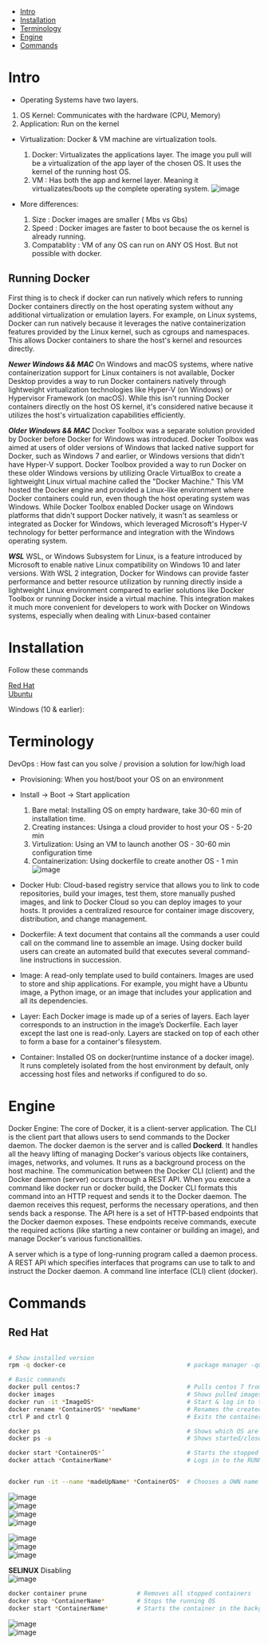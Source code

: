 - [Intro](#intro)
- [Installation](#installation)
- [Terminology](#terminology)
- [Engine](#engine)
- [Commands](#commands)


# Intro
- Operating Systems have two layers.
1. OS Kernel: Communicates with the hardware (CPU, Memory)
2. Application: Run on the kernel

- Virtualization: Docker & VM machine are virtualization tools.
  1. Docker: Virtualizates the applications layer. The image you pull will be a virtualization of the app layer of the chosen OS.
             It uses the kernel of the running host OS.
  2. VM : Has both the app and kernel layer. Meaning it virtualizates/boots up the complete operating system.
  ![image](https://github.com/Keeriiim/Docker/assets/117115289/1d28b3c2-5034-4502-90c1-2a088d944b70)

- More differences:
  1. Size : Docker images are smaller ( Mbs vs Gbs)
  2. Speed : Docker images are faster to boot because the os kernel is already running.
  3. Compatablity : VM of any OS can run on ANY OS Host. But not possible with docker.

## Running Docker
First thing is to check if docker can run natively which refers to running Docker containers directly on the host operating system without any additional virtualization or emulation layers. 
For example, on Linux systems, Docker can run natively because it leverages the native containerization features provided by the Linux kernel, such as cgroups and namespaces. This allows Docker containers to share the host's kernel and resources directly. 

***Newer Windows && MAC***
On Windows and macOS systems, where native containerization support for Linux containers is not available, Docker Desktop provides a way to run Docker containers natively through lightweight virtualization technologies like Hyper-V (on Windows) or Hypervisor Framework (on macOS). While this isn't running Docker containers directly on the host OS kernel, it's considered native because it utilizes the host's virtualization capabilities efficiently.

***Older Windows && MAC***
Docker Toolbox was a separate solution provided by Docker before Docker for Windows was introduced. Docker Toolbox was aimed at users of older versions of Windows that lacked native support for Docker, such as Windows 7 and earlier, or Windows versions that didn't have Hyper-V support. Docker Toolbox provided a way to run Docker on these older Windows versions by utilizing Oracle VirtualBox to create a lightweight Linux virtual machine called the "Docker Machine." This VM hosted the Docker engine and provided a Linux-like environment where Docker containers could run, even though the host operating system was Windows. While Docker Toolbox enabled Docker usage on Windows platforms that didn't support Docker natively, it wasn't as seamless or integrated as Docker for Windows, which leveraged Microsoft's Hyper-V technology for better performance and integration with the Windows operating system.


***WSL***
WSL, or Windows Subsystem for Linux, is a feature introduced by Microsoft to enable native Linux compatibility on Windows 10 and later versions. With WSL 2 integration, Docker for Windows can provide faster performance and better resource utilization by running directly inside a lightweight Linux environment compared to earlier solutions like Docker Toolbox or running Docker inside a virtual machine. This integration makes it much more convenient for developers to work with Docker on Windows systems, especially when dealing with Linux-based container

# Installation
Follow these commands

[Red Hat](https://docs.docker.com/engine/install/rhel/)  
[Ubuntu]([https://docs.docker.com/engine/install/rhel/](https://docs.docker.com/engine/install/ubuntu/))  

Windows (10 & earlier):

# Terminology
DevOps : How fast can you solve / provision a solution for low/high load
- Provisioning: When you host/boot your OS on an environment
- Install -> Boot -> Start application
  1. Bare metal: Installing OS on empty hardware, take 30-60 min of installation time.
  2. Creating instances: Usinga a cloud provider to host your OS - 5-20 min
  3. Virtulization: Using an VM to launch another OS - 30-60 min configuration time
  4. Containerization: Using dockerfile to create another OS - 1 min
![image](https://github.com/Keeriiim/Docker/assets/117115289/5419db67-fead-4c74-a7a6-20b91db04132)

- Docker Hub: Cloud-based registry service that allows you to link to code repositories, build your images, test them, store manually pushed images, and link to Docker Cloud so you can deploy images to your hosts.
              It provides a centralized resource for container image discovery, distribution, and change management.


- Dockerfile: A text document that contains all the commands a user could call on the command line to assemble an image.
  Using docker build users can create an automated build that executes several command-line instructions in succession.
  
- Image: A read-only template used to build containers. Images are used to store and ship applications.
  For example, you might have a Ubuntu image, a Python image, or an image that includes your application and all its dependencies.

- Layer: Each Docker image is made up of a series of layers. Each layer corresponds to an instruction in the image’s Dockerfile. Each layer except the last one is read-only.
         Layers are stacked on top of each other to form a base for a container's filesystem.
  
- Container: Installed OS on docker(runtime instance of a docker image). It runs completely isolated from the host environment by default,
  only accessing host files and networks if configured to do so.



# Engine
Docker Engine: The core of Docker, it is a client-server application.
The CLI is the client part that allows users to send commands to the Docker daemon.
The docker daemon is the server and is called **Dockerd**.  It handles all the heavy lifting of managing Docker's various objects like containers, images, networks, and volumes.
It runs as a background process on the host machine. The communication between the Docker CLI (client) and the Docker daemon (server) occurs through a REST API. When you execute a command like docker run or docker build,
the Docker CLI formats this command into an HTTP request and sends it to the Docker daemon. The daemon receives this request, performs the necessary operations, and then sends back a response.
The API here is a set of HTTP-based endpoints that the Docker daemon exposes. These endpoints receive commands, execute the required actions (like starting a new container or building an image), and manage Docker's various functionalities.


A server which is a type of long-running program called a daemon process.
A REST API which specifies interfaces that programs can use to talk to and instruct the Docker daemon.
A command line interface (CLI) client (docker).
# Commands

## Red Hat
```bash

```


```bash
# Show installed version
rpm -q docker-ce                                  # package manager -query docker-ce -> docker-ce-26.1.1-1.el9.x86_64

# Basic commands
docker pull centos:7                              # Pulls centos 7 from docker registry
docker images                                     # Shows pulled images
docker run -it *ImageOS*                          # Start & log in to the specified image OS
docker rename *ContainerOS* *newName*             # Renames the created container
ctrl P and ctrl Q                                 # Exits the container without stopping it

docker ps                                         # Shows which OS are running
docker ps -a                                      # Shows started/closed containers

docker start *ContainerOS*´                       # Starts the stopped containerOS
docker attach *ContainerName*                     # Logs in to the RUNNING container


docker run -it --name *madeUpName* *ContainerOS*  # Chooses a OWN name for a container

```
![image](https://github.com/Keeriiim/Docker/assets/117115289/d651add3-0afd-43b7-b5a7-9dea78f28795)  
![image](https://github.com/Keeriiim/Docker/assets/117115289/6f930185-558a-4515-9fe7-168a9a4ce839)  
![image](https://github.com/Keeriiim/Docker/assets/117115289/11afbb35-e8b0-4957-8808-ae3b0d37fe1c)  
![image](https://github.com/Keeriiim/Docker/assets/117115289/d711ecb5-35c4-4f7d-8d2c-f75228a1a64e)
  




![image](https://github.com/Keeriiim/Docker/assets/117115289/c65943a3-1da1-4c8e-ba06-e8f29a5bda88)  
![image](https://github.com/Keeriiim/Docker/assets/117115289/c8f0ecbc-7eb4-44bf-be5f-d97e52b69f8c)  
![image](https://github.com/Keeriiim/Docker/assets/117115289/abf6a17b-7be0-4d28-903c-7aa48d3a39fc)  



**SELINUX**
Disabling  
![image](https://github.com/Keeriiim/Docker/assets/117115289/ee154cf3-2021-4e65-963a-329d453740c9)  

```bash
docker container prune              # Removes all stopped containers
docker stop *ContainerName*         # Stops the running OS
docker start *ContainerName*        # Starts the container in the background

```
![image](https://github.com/Keeriiim/Docker/assets/117115289/d27b5faf-5a10-4300-bb52-964f808028df)  
![image](https://github.com/Keeriiim/Docker/assets/117115289/20e9439d-14b9-45d2-bb42-0cd9107a99bd)







